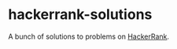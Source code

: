 # hackerrank-solutions

A bunch of solutions to problems on [HackerRank](https://www.hackerrank.com/).